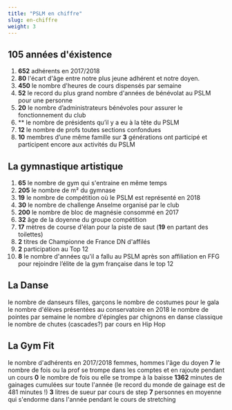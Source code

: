 ```yaml
---
title: "PSLM en chiffre"
slug: en-chiffre
weight: 3
---
```


## 105 années d'éxistence
1. **652** adhérents en 2017/2018
1. **80** l'écart d'âge entre notre plus jeune adhérent et notre doyen.
1. **450** le nombre d'heures de cours dispensés par semaine
2. **52** le record du plus grand nombre d'années de bénévolat au PSLM pour une personne
4. **20** le nombre d’administrateurs bénévoles pour assurer le fonctionnement du club
5. ** le nombre de présidents qu’il y a eu à la tête du PSLM
6. **12** le nombre de profs toutes sections confondues
7. **10** membres d’une même famille sur **3** générations ont participé et participent encore aux activités du PSLM

## La gymnastique artistique

1. **65**  le nombre de gym qui s'entraine en même temps
2. **205** le nombre de m² du gymnase
3. **19** le nombre de compétition où le PSLM est représenté en 2018
4. **30** le nombre de challenge Anselme organisé par le club
5. **200** le nombre de bloc de magnésie consommé en 2017
6. **32** âge de la doyenne du groupe compétition
7. **17** mètres de course d'élan pour la piste de saut (**19** en partant des toilettes)
8. **2** titres de Championne de France DN d'affilés
9. **2** participation au Top 12
10. **8** le nombre d'années qu'il a fallu au PSLM après son affiliation en FFG pour rejoindre l’élite de la gym française dans le top 12

## La Danse

le nombre de danseurs
filles, garçons
le nombre de costumes pour le gala
le nombre d'élèves présentées au conservatoire en 2018
le nombre de pointes par semaine
le nombre d'épingles par chignons en danse classique
le nombre de chutes (cascades?) par cours en Hip Hop


## La Gym Fit

le nombre d'adhérents en 2017/2018
femmes, hommes
l'âge du doyen
**7** le nombre de fois ou la prof se trompe dans les comptes et en rajoute pendant un cours
**0** le nombre de fois ou elle se trompe à la baisse
**1362** minutes de gainages cumulées sur toute l'année (le record du monde de gainage est de 481 minutes !)
**3** litres de sueur par cours de step
**7** personnes en moyenne qui s'endorme dans l'année pendant le cours de stretching
